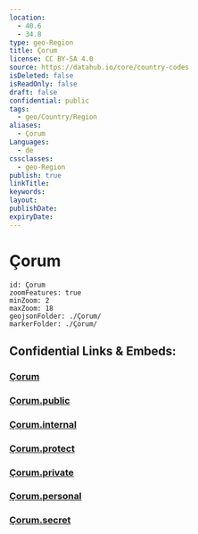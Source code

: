 ```yaml
---
location:
  - 40.6
  - 34.8
type: geo-Region
title: Çorum
license: CC BY-SA 4.0
source: https://datahub.io/core/country-codes
isDeleted: false
isReadOnly: false
draft: false
confidential: public
tags:
  - geo/Country/Region
aliases:
  - Çorum
Languages:
  - de
cssclasses:
  - geo-Region
publish: true
linkTitle:
keywords:
layout:
publishDate:
expiryDate:
---
```


# Çorum

```leaflet
id: Çorum
zoomFeatures: true 
minZoom: 2 
maxZoom: 18
geojsonFolder: ./Çorum/
markerFolder: ./Çorum/
```


## Confidential Links & Embeds: 

### [Çorum](/_Standards/Earth/Continent/Europe/Europe~East/Turkey/Provinces~Turkey/Çorum.md) 

### [Çorum.public](/_public/Earth/Continent/Europe/Europe~East/Turkey/Provinces~Turkey/Çorum.public.md) 

### [Çorum.internal](/_internal/Earth/Continent/Europe/Europe~East/Turkey/Provinces~Turkey/Çorum.internal.md) 

### [Çorum.protect](/_protect/Earth/Continent/Europe/Europe~East/Turkey/Provinces~Turkey/Çorum.protect.md) 

### [Çorum.private](/_private/Earth/Continent/Europe/Europe~East/Turkey/Provinces~Turkey/Çorum.private.md) 

### [Çorum.personal](/_personal/Earth/Continent/Europe/Europe~East/Turkey/Provinces~Turkey/Çorum.personal.md) 

### [Çorum.secret](/_secret/Earth/Continent/Europe/Europe~East/Turkey/Provinces~Turkey/Çorum.secret.md)

